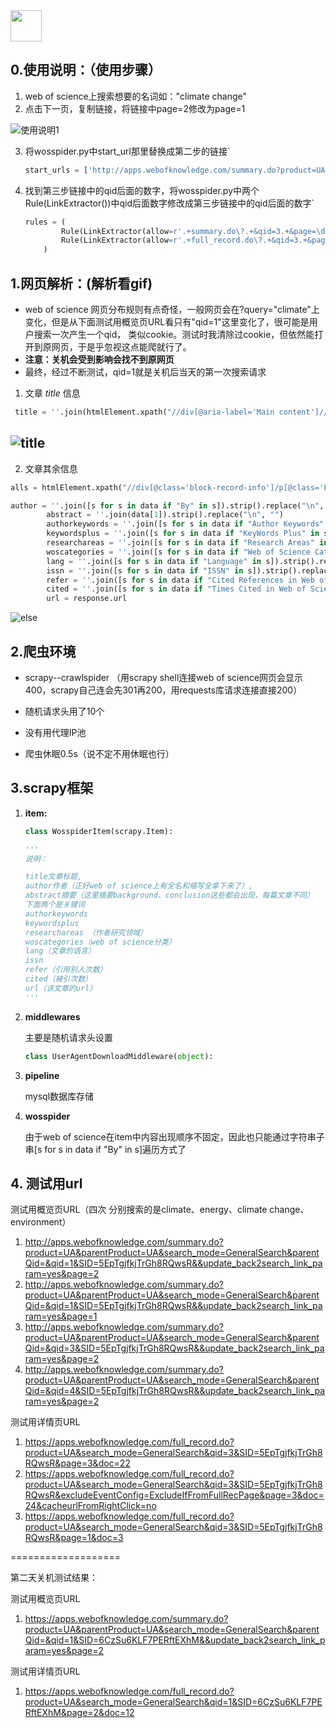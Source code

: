 <div align="left">
    <img src='https://github.com/HUANGZHIHAO1994/storeage/blob/master/images/IMG_1869.jpg?raw=true' height="50" width="50" >
 </div>

## 0.使用说明：（使用步骤）

1. web of science上搜索想要的名词如："climate change"
2. 点击下一页，复制链接，将链接中page=2修改为page=1



![使用说明1](https://github.com/HUANGZHIHAO1994/storeage/blob/master/images/1.gif?raw=true)



3. 将wosspider.py中start_url那里替换成第二步的链接`

   ```python
   start_urls = ['http://apps.webofknowledge.com/summary.do?product=UA&parentProduct=UA&search_mode=GeneralSearch&parentQid=&qid=3&SID=5EpTgjfkjTrGh8RQwsR&&update_back2search_link_param=yes&page=1']
   ```

   

4. 找到第三步链接中的qid后面的数字，将wosspider.py中两个Rule(LinkExtractor())中qid后面数字修改成第三步链接中的qid后面的数字`

   ```python
   rules = (
           Rule(LinkExtractor(allow=r'.+summary.do\?.+&qid=3.+&page=\d'),follow=True),
           Rule(LinkExtractor(allow=r'.+full_record.do\?.+&qid=3.+&page=\d&doc=\d'), callback="parse_item", follow=True)
       )
   ```

   

## 1.网页解析：(解析看gif)

- web of science 网页分布规则有点奇怪，一般网页会在?query="climate"上变化，但是从下面测试用概览页URL看只有"qid=1"这里变化了，很可能是用户搜索一次产生一个qid，
  类似cookie。测试时我清除过cookie，但依然能打开到原网页，于是乎忽视这点能爬就行了。
- **注意：关机会受到影响会找不到原网页**
- 最终，经过不断测试，qid=1就是关机后当天的第一次搜索请求



1. 文章 *title* 信息

```python
 title = ''.join(htmlElement.xpath("//div[@aria-label='Main content']//div[@class='title']//text()"))
```



## ![title](https://github.com/HUANGZHIHAO1994/storeage/blob/master/images/2.gif?raw=true)

2.  文章其余信息

```python
alls = htmlElement.xpath("//div[@class='block-record-info']/p[@class='FR_field']")
```

```python
author = ''.join([s for s in data if "By" in s]).strip().replace("\n", "")
        abstract = ''.join(data[1]).strip().replace("\n", "")
        authorkeywords = ''.join([s for s in data if "Author Keywords" in s]).strip().replace("\n", "")
        keywordsplus = ''.join([s for s in data if "KeyWords Plus" in s]).strip().replace("\n", "")
        researchareas = ''.join([s for s in data if "Research Areas" in s]).strip().replace("\n", "")
        woscategories = ''.join([s for s in data if "Web of Science Categories" in s]).strip().replace("\n", "")
        lang = ''.join([s for s in data if "Language" in s]).strip().replace("\n", "")
        issn = ''.join([s for s in data if "ISSN" in s]).strip().replace("\n", "")
        refer = ''.join([s for s in data if "Cited References in Web of Science Core Collection" in s]).strip().replace("\n", "")
        cited = ''.join([s for s in data if "Times Cited in Web of Science Core Collection" in s]).strip().replace("\n", "")
        url = response.url
```

![else](https://github.com/HUANGZHIHAO1994/storeage/blob/master/images/3.gif?raw=true)

## 2.爬虫环境
- scrapy--crawlspider
  （用scrapy shell连接web of science网页会显示400，scrapy自己连会先301再200，用requests库请求连接直接200）

- 随机请求头用了10个

- 没有用代理IP池

- 爬虫休眠0.5s（说不定不用休眠也行）

  

## 3.scrapy框架

1. **item:**

   ```python
   class WosspiderItem(scrapy.Item):
   
   '''
   说明：
   
   title文章标题,
   author作者（正好web of science上有全名和缩写全拿下来了）,
   abstract摘要（这里摘要background、conclusion这些都会出现，每篇文章不同）
   下面两个是关键词
   authorkeywords
   keywordsplus 
   researchareas （作者研究领域）
   woscategories（web of science分类）
   lang（文章的语言）
   issn
   refer（引用别人次数）
   cited（被引次数）
   url（该文章的url）
   '''
   ```

2. **middlewares**

   主要是随机请求头设置

   ```python
   class UserAgentDownloadMiddleware(object):
   ```

3. **pipeline**

   mysql数据库存储

4. **wosspider**

   由于web of science在item中内容出现顺序不固定，因此也只能通过字符串子串[s for s in data if "By" in s]遍历方式了

## 4. 测试用url

测试用概览页URL（四次 分别搜索的是climate、energy、climate change、environment）

1. http://apps.webofknowledge.com/summary.do?product=UA&parentProduct=UA&search_mode=GeneralSearch&parentQid=&qid=1&SID=5EpTgjfkjTrGh8RQwsR&&update_back2search_link_param=yes&page=2
2. http://apps.webofknowledge.com/summary.do?product=UA&parentProduct=UA&search_mode=GeneralSearch&parentQid=&qid=1&SID=5EpTgjfkjTrGh8RQwsR&&update_back2search_link_param=yes&page=1
3. http://apps.webofknowledge.com/summary.do?product=UA&parentProduct=UA&search_mode=GeneralSearch&parentQid=&qid=3&SID=5EpTgjfkjTrGh8RQwsR&&update_back2search_link_param=yes&page=2
4. http://apps.webofknowledge.com/summary.do?product=UA&parentProduct=UA&search_mode=GeneralSearch&parentQid=&qid=4&SID=5EpTgjfkjTrGh8RQwsR&&update_back2search_link_param=yes&page=2







测试用详情页URL

1. https://apps.webofknowledge.com/full_record.do?product=UA&search_mode=GeneralSearch&qid=3&SID=5EpTgjfkjTrGh8RQwsR&page=3&doc=22
2. https://apps.webofknowledge.com/full_record.do?product=UA&search_mode=GeneralSearch&qid=3&SID=5EpTgjfkjTrGh8RQwsR&excludeEventConfig=ExcludeIfFromFullRecPage&page=3&doc=24&cacheurlFromRightClick=no
3. https://apps.webofknowledge.com/full_record.do?product=UA&search_mode=GeneralSearch&qid=3&SID=5EpTgjfkjTrGh8RQwsR&page=1&doc=3

===================

第二天关机测试结果：

测试用概览页URL

1. https://apps.webofknowledge.com/summary.do?product=UA&parentProduct=UA&search_mode=GeneralSearch&parentQid=&qid=1&SID=6CzSu6KLF7PERftEXhM&&update_back2search_link_param=yes&page=2

测试用详情页URL

1. https://apps.webofknowledge.com/full_record.do?product=UA&search_mode=GeneralSearch&qid=1&SID=6CzSu6KLF7PERftEXhM&page=2&doc=12
